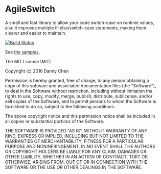 # AgileSwitch
A small and fast library to allow your code switch-case on runtime values, also it improves multiple if-else/switch-case statements, making them clearer and easier to maintain.

[![Build Status](https://travis-ci.org/FDUdannychen/AgileSwitch.svg?branch=master)](https://travis-ci.org/FDUdannychen/AgileSwitch)

See [the samples](https://github.com/FDUdannychen/AgileSwitch/blob/master/AgileSwitch.Sample/Program.cs).

The MIT License (MIT)

Copyright (c) 2016 Danny Chen

Permission is hereby granted, free of charge, to any person obtaining a copy
of this software and associated documentation files (the "Software"), to deal
in the Software without restriction, including without limitation the rights
to use, copy, modify, merge, publish, distribute, sublicense, and/or sell
copies of the Software, and to permit persons to whom the Software is
furnished to do so, subject to the following conditions:

The above copyright notice and this permission notice shall be included in all
copies or substantial portions of the Software.

THE SOFTWARE IS PROVIDED "AS IS", WITHOUT WARRANTY OF ANY KIND, EXPRESS OR
IMPLIED, INCLUDING BUT NOT LIMITED TO THE WARRANTIES OF MERCHANTABILITY,
FITNESS FOR A PARTICULAR PURPOSE AND NONINFRINGEMENT. IN NO EVENT SHALL THE
AUTHORS OR COPYRIGHT HOLDERS BE LIABLE FOR ANY CLAIM, DAMAGES OR OTHER
LIABILITY, WHETHER IN AN ACTION OF CONTRACT, TORT OR OTHERWISE, ARISING FROM,
OUT OF OR IN CONNECTION WITH THE SOFTWARE OR THE USE OR OTHER DEALINGS IN THE
SOFTWARE.
